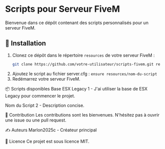 # Scripts pour Serveur FiveM

Bienvenue dans ce dépôt contenant des scripts personnalisés pour un serveur FiveM.

## 🚀 Installation

1. Clonez ce dépôt dans le répertoire `resources` de votre serveur FiveM :
   ```bash
   git clone https://github.com/votre-utilisateur/scripts-fivem.git resources ```
2. Ajoutez le script au fichier server.cfg :
     ```ensure resources/nom-du-script ```
3. Redémarrez votre serveur FiveM.

📦 Scripts disponibles
Base ESX Legacy 1 - J'ai utiliser la base de ESX Legacy pour commencer le projet.

Nom du Script 2 - Description concise.

🤝 Contribution
Les contributions sont les bienvenues. N'hésitez pas à ouvrir une issue ou une pull request.

✍️ Auteurs
Marlon2025c - Créateur principal

📄 Licence
Ce projet est sous licence MIT.
